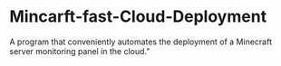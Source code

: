 # Mincarft-fast-Cloud-Deployment
A program that conveniently automates the deployment of a Minecraft server monitoring panel in the cloud."
